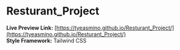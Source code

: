 # Resturant_Project

**Live Preview Link:** [https://tyeasmino.github.io/Resturant_Project/](https://tyeasmino.github.io/Resturant_Project/)  
**Style Framework:** Tailwind CSS  
